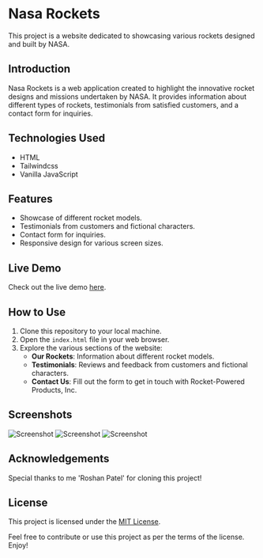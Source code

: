 # Nasa Rockets

This project is a website dedicated to showcasing various rockets designed and built by NASA.

## Introduction

Nasa Rockets is a web application created to highlight the innovative rocket designs and missions undertaken by NASA. It provides information about different types of rockets, testimonials from satisfied customers, and a contact form for inquiries.

## Technologies Used

- HTML
- Tailwindcss 
- Vanilla JavaScript

## Features

- Showcase of different rocket models.
- Testimonials from customers and fictional characters.
- Contact form for inquiries.
- Responsive design for various screen sizes.

## Live Demo

Check out the live demo [here](https://neptech-roshan.github.io/Nasa-Rocket/).

## How to Use

1. Clone this repository to your local machine.
2. Open the `index.html` file in your web browser.
3. Explore the various sections of the website:
   - **Our Rockets**: Information about different rocket models.
   - **Testimonials**: Reviews and feedback from customers and fictional characters.
   - **Contact Us**: Fill out the form to get in touch with Rocket-Powered Products, Inc.

## Screenshots

![Screenshot](screenshots/screenshot1.jpg)
![Screenshot](screenshots/screenshot2.jpg)
![Screenshot](screenshots/screenshot3.jpg)




## Acknowledgements

Special thanks to me 'Roshan Patel' for cloning this project!

## License

This project is licensed under the [MIT License](license.txt).

Feel free to contribute or use this project as per the terms of the license. Enjoy!
